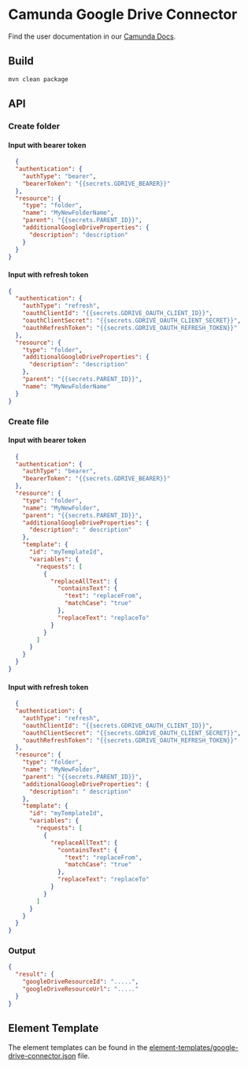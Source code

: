 # Camunda Google Drive Connector

Find the user documentation in
our [Camunda Docs](https://docs.camunda.io/docs/components/connectors/out-of-the-box-connectors/googledrive/).

## Build

```bash
mvn clean package
```

## API

### Create folder

#### Input with bearer token

```json
  {
  "authentication": {
    "authType": "bearer",
    "bearerToken": "{{secrets.GDRIVE_BEARER}}"
  },
  "resource": {
    "type": "folder",
    "name": "MyNewFolderName",
    "parent": "{{secrets.PARENT_ID}}",
    "additionalGoogleDriveProperties": {
      "description": "description"
    }
  }
}
```

#### Input with refresh token

```json
{
  "authentication": {
    "authType": "refresh",
    "oauthClientId": "{{secrets.GDRIVE_OAUTH_CLIENT_ID}}",
    "oauthClientSecret": "{{secrets.GDRIVE_OAUTH_CLIENT_SECRET}}",
    "oauthRefreshToken": "{{secrets.GDRIVE_OAUTH_REFRESH_TOKEN}}"
  },
  "resource": {
    "type": "folder",
    "additionalGoogleDriveProperties": {
      "description": "description"
    },
    "parent": "{{secrets.PARENT_ID}}",
    "name": "MyNewFolderName"
  }
}
```

### Create file

#### Input with bearer token

```json
  {
  "authentication": {
    "authType": "bearer",
    "bearerToken": "{{secrets.GDRIVE_BEARER}}"
  },
  "resource": {
    "type": "folder",
    "name": "MyNewFolder",
    "parent": "{{secrets.PARENT_ID}}",
    "additionalGoogleDriveProperties": {
      "description": " description"
    },
    "template": {
      "id": "myTemplateId",
      "variables": {
        "requests": [
          {
            "replaceAllText": {
              "containsText": {
                "text": "replaceFrom",
                "matchCase": "true"
              },
              "replaceText": "replaceTo"
            }
          }
        ]
      }
    }
  }
}
```

#### Input with refresh token

```json
  {
  "authentication": {
    "authType": "refresh",
    "oauthClientId": "{{secrets.GDRIVE_OAUTH_CLIENT_ID}}",
    "oauthClientSecret": "{{secrets.GDRIVE_OAUTH_CLIENT_SECRET}}",
    "oauthRefreshToken": "{{secrets.GDRIVE_OAUTH_REFRESH_TOKEN}}"
  },
  "resource": {
    "type": "folder",
    "name": "MyNewFolder",
    "parent": "{{secrets.PARENT_ID}}",
    "additionalGoogleDriveProperties": {
      "description": " description"
    },
    "template": {
      "id": "myTemplateId",
      "variables": {
        "requests": [
          {
            "replaceAllText": {
              "containsText": {
                "text": "replaceFrom",
                "matchCase": "true"
              },
              "replaceText": "replaceTo"
            }
          }
        ]
      }
    }
  }
}
```

### Output

```json
{
  "result": {
    "googleDriveResourceId": ".....",
    "googleDriveResourceUrl": "....."
  }
}
```

## Element Template

The element templates can be found in
the [element-templates/google-drive-connector.json](element-templates/google-drive-connector.json) file.
